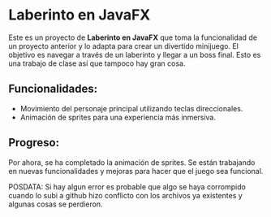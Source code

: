 # **Laberinto en JavaFX**

Este es un proyecto de **Laberinto en JavaFX** que toma la funcionalidad de un proyecto anterior y lo adapta para crear un divertido minijuego. El objetivo es navegar a través de un laberinto y llegar a un boss final.
Esto es una trabajo de clase así que tampoco hay gran cosa.

## **Funcionalidades:**
- Movimiento del personaje principal utilizando teclas direccionales.
- Animación de sprites para una experiencia más inmersiva.

## **Progreso:**
Por ahora, se ha completado la animación de sprites. Se están trabajando en nuevas funcionalidades y mejoras para hacer que el juego sea funcional.


POSDATA: Si hay algun error es probable que algo se haya corrompido cuando lo subi a github hizo conflicto con los archivos ya existentes y algunas cosas se perdieron.
